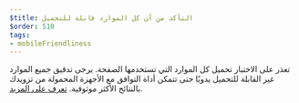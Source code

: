 ```yaml
---
$title: التأكد من أن كل الموارد قابلة للتحميل
$order: 510
tags:
- mobileFriendliness
---
```


تعذر على الاختبار تحميل كل الموارد التي تستخدمها الصفحة. يرجى تدقيق جميع الموارد غير القابلة للتحميل يدويًا حتى تتمكن أداة التوافق مع الأجهزة المحمولة من تزويدك بالنتائج الأكثر موثوقية. [تعرف على المزيد](https://support.google.com/webmasters/answer/6352293#blocked-resources?hl=ar).
